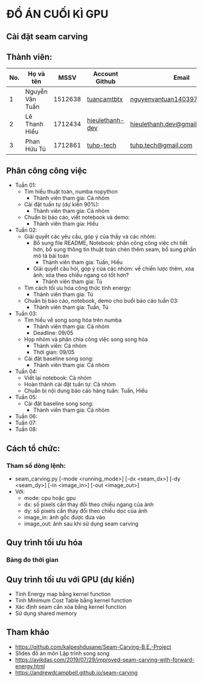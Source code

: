 # ĐỒ ÁN CUỐI KÌ GPU

## Cài đặt seam carving

## Thành viên:
| No. | Họ và tên       | MSSV    | Account Github                                        | Email                         |
| --- | --------------- | ------- | ----------------------------------------------------- | ----------------------------- |
| 1   | Nguyễn Văn Tuấn | 1512638 | [tuancamtbtx](https://github.com/tuancamtbtx)         | nguyenvantuan140397@gmail.com |
| 2   | Lê Thanh Hiếu   | 1712434 | [hieulethanh-dev](https://github.com/hieulethanh-dev) | hieulethanh.dev@gmail.com     |
| 3   | Phan Hữu Tú     | 1712861 | [tuhp-tech](https://github.com/tuhp-tech)             | tuhp.tech@gmail.com           |

## Phân công công việc
- Tuần 01:
  - Tìm hiểu thuật toán, numba nopython
    - Thành viên tham gia: Cả nhóm
  - Cài đặt tuần tự (dự kiến 90%):
    - Thành viên tham gia: Cả nhóm
  - Chuẩn bị báo cáo, viết notebook và demo:
    - Thành viên tham gia: Hiếu
- Tuần 02:
  - Giải quyết các yêu cầu, góp ý của thầy và các nhóm:
    - Bổ sung file README, Notebook: phân công công việc chi tiết hơn, bổ sung thông tin thuật toán chèn thêm seam, bổ sung phần mô tả bài toán
      - Thành viên tham gia: Tuấn, Hiếu
    - Giải quyết câu hỏi, góp ý của các nhóm: về chiến lược thêm, xóa ảnh; xóa theo chiều ngang có tốt hơn?
      - Thành viên tham gia: Tú
  - Tìm cách tối ưu hóa công thức tính energy:
    - Thành viên tham gia: Tú
  - Chuẩn bị báo cáo, notebook, demo cho buổi báo cáo tuần 03:
    - Thành viên tham gia: Tuấn, Tú
- Tuần 03:
  - Tìm hiểu về song song hóa trên numba
    - Thành viên tham gia: Cả nhóm
    - Deadline: 09/05
  - Họp nhóm và phân chia công việc song song hóa
    - Thành viên: Cả nhóm
    - Thời gian: 09/05
  - Cài đặt baseline song song:
    - Thành viên tham gia: Cả nhóm
- Tuần 04:
  - Viết lại notebook: Cả nhóm 
  - Hoàn thành cài đặt tuần tự: Cả nhóm
  - Chuẩn bị nội dung báo cáo hàng tuần: Tuấn, Hiếu
- Tuần 05:
  - Cài đặt baseline song song:
    - Thành viên tham gia: Cả nhóm
- Tuần 06:
- Tuần 07:
- Tuần 08:

## Cách tổ chức:
### Tham số dòng lệnh:
- seam_carving.py [-mode <running_mode>] [-dx <seam_dx>] [-dy <seam_dy>] [-in <image_in>] [-out <image_out>]
- Với:
  + mode: cpu hoặc gpu
  + dx: số pixels cần thay đổi theo chiều ngang của ảnh
  + dy: số pixels cần thay đổi theo chiều dọc của ảnh
  + image_in: ảnh gốc được đưa vào
  + image_out: ảnh sau khi sử dụng seam carving

## Quy trình tối ưu hóa
### Bảng đo thời gian

## Quy trình tối ưu với GPU (dự kiến)
- Tính Energy map bằng kernel function
- Tính Minimum Cost Table bằng kernel function
- Xác định seam cần xóa bằng kernel function
- Sử dụng shared memory

## Tham khảo
- https://github.com/kalpeshdusane/Seam-Carving-B.E.-Project
- Slides đồ án môn Lập trình song song
- https://avikdas.com/2019/07/29/improved-seam-carving-with-forward-energy.html
- https://andrewdcampbell.github.io/seam-carving
